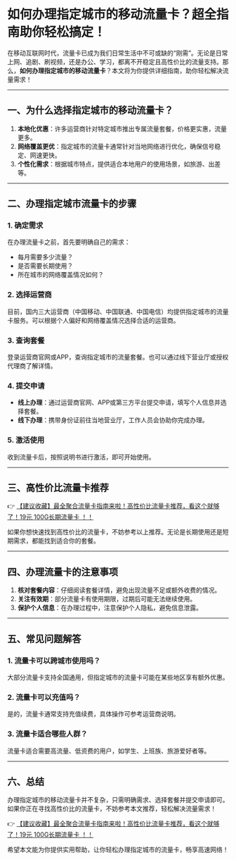# 如何办理指定城市的移动流量卡？超全指南助你轻松搞定！

在移动互联网时代，流量卡已成为我们日常生活中不可或缺的“刚需”。无论是日常上网、追剧、刷视频，还是办公、学习，都离不开稳定且高性价比的流量支持。那么，**如何办理指定城市的移动流量卡**？本文将为你提供详细指南，助你轻松解决流量需求！

---

## 一、为什么选择指定城市的移动流量卡？

1. **本地化优惠**：许多运营商针对特定城市推出专属流量套餐，价格更实惠，流量更多。
2. **网络覆盖更优**：指定城市的流量卡通常针对当地网络进行优化，确保信号稳定、网速更快。
3. **个性化需求**：根据城市特点，提供适合本地用户的使用场景，如旅游、出差等。

---

## 二、办理指定城市流量卡的步骤

### 1. 确定需求
在办理流量卡之前，首先要明确自己的需求：
- 每月需要多少流量？
- 是否需要长期使用？
- 所在城市的网络覆盖情况如何？

### 2. 选择运营商
目前，国内三大运营商（中国移动、中国联通、中国电信）均提供指定城市的流量卡服务。可以根据个人偏好和网络覆盖情况选择合适的运营商。

### 3. 查询套餐
登录运营商官网或APP，查询指定城市的流量套餐。也可以通过线下营业厅或授权代理商了解详情。

### 4. 提交申请
- **线上办理**：通过运营商官网、APP或第三方平台提交申请，填写个人信息并选择套餐。
- **线下办理**：携带身份证前往当地营业厅，工作人员会协助你完成办理。

### 5. 激活使用
收到流量卡后，按照说明书进行激活，即可开始使用。

---

## 三、高性价比流量卡推荐

👉 [【建议收藏】最全聚合流量卡指南来啦！高性价比流量卡推荐，看这个就够了！19元 100G长期流量卡 ！！](https://bit.ly/Liuliangka)

如果你想快速找到高性价比的流量卡，不妨参考以上推荐。无论是长期使用还是短期需求，都能找到适合你的套餐。

---

## 四、办理流量卡的注意事项

1. **核对套餐内容**：仔细阅读套餐详情，避免出现流量不足或额外收费的情况。
2. **关注有效期**：部分流量卡有使用期限，过期后可能无法继续使用。
3. **保护个人信息**：在办理过程中，注意保护个人隐私，避免信息泄露。

---

## 五、常见问题解答

### 1. 流量卡可以跨城市使用吗？
大部分流量卡支持全国通用，但指定城市的流量卡可能在某些地区享有额外优惠。

### 2. 流量卡可以充值吗？
是的，流量卡通常支持充值续费，具体操作可参考运营商说明。

### 3. 流量卡适合哪些人群？
流量卡适合需要高流量、低资费的用户，如学生、上班族、旅游爱好者等。

---

## 六、总结

办理指定城市的移动流量卡并不复杂，只需明确需求、选择套餐并提交申请即可。如果你正在寻找高性价比的流量卡，不妨参考本文推荐，轻松解决流量需求！

👉 [【建议收藏】最全聚合流量卡指南来啦！高性价比流量卡推荐，看这个就够了！19元 100G长期流量卡 ！！](https://bit.ly/Liuliangka)

希望本文能为你提供实用帮助，让你轻松办理指定城市的流量卡，畅享高速网络！